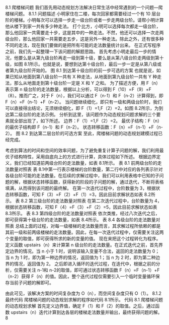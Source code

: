 
8.1 爬楼梯问题
我们首先用动态规划方法解决日常生活中经常遇到的一个问题—爬楼梯问题。
8.1.1 问题描述
小明家住在二楼，每次回家都需要经过一个有 10 层台阶的楼梯。小明每次可以选择一步走一级台阶或者一步走两级台阶。请帮小明计算他从楼下到家一共有多少种走法。
打个比方，小明可以选择每次都走一级台阶，那么他回家一共需要走十步，这是其中的一种走法。不然，他还可以选择一次走两级台阶，那么他回家一共需要走五步，这是另外一种走法。除此之外，还有很多种不同的走法，现在我们要做的是把所有可能的走法数量统计出来。
在正式写程序之前，我们先一起整理一下该问题的解题思路。
首先考虑小明走最后一步的情况，他要么是从第九级台阶再走一级到第十级，要么是从第八级台阶走两级到第十级，如图 8.1所示。也就是说，要想到达第十级台阶，最后一步一定是从第八级或者第九级台阶开始的。
图 8.1 到达第十级台阶的前一步可选的方案
也就是说，如果已知从地面到第八级台阶一共有 X 种走法，从地面到第九级台阶一共有 Y 种走法，那么从地面走到第十级台阶一定是 X 和 Y 之和。
为了描述方便，用 F（n）表示第 n 级台阶的走法数量，根据以上分析，可以得到 F（10）=F（9）+F（8）。推而广之，对于 F（n），我们可以通过 F（n-1）和 F（n-2）计算得到，即 F（n）=F（n-1）+F（n-2）。
当问题继续细化，即只有一级和两级台阶时，我们可以直接得出结论，无须继续细化，即 F（1）=1,F（2）=2。如图 8.2所示，为到达第二级台阶的走法示例。
分析到这里，该问题作为动态规划问题求解的三个要素就全部出现了，如下所述。
边界：F（1）=1,F（2）=2。
最优子结构：F（n）的最优子结构即 F（n-1）和 F（n-2）。
状态转移函数：F（n）=F（n-1）+F（n-2）。
图 8.2 到达第二层台阶的可选方案
至此，爬楼梯问题的动态规划建模过程已经完成。



考虑到算法的时间和空间的效率问题，为了避免重复计算子问题的解，我们利用最优子结构特性，采用自底向上的方式进行计算，具体过程如下所述。
根据边界定义，我们已经知道前两级台阶的走法数量，如表 8.1所示。
表 8.1 前两级台阶的走法数量对照表
表 8.1中第一行表示楼梯的台阶数量，第二行中对应的各列表示针对各级台阶可能的走法数量。在后续的求解过程中，我们可以利用表格中已知的子问题的解，根据状态转移函数，获得新的阶段的子问题的解，通过迭代，不断将表格填满，从而得到该问题的最终解。
在第一次迭代过程中，台阶数量为 3，根据状态转移函数，可知 F（3）=F（2）+F（1）=3，因此目前求解状态如表 8.2所示。
表 8.2 第三级台阶的走法数量对照表
在第二次迭代过程中，台阶数量为 4，根据状态转移函数，可知 F（4）=F（3）+F（2）=5，因此目前求解状态如表 8.3所示。
表 8.3 第四级台阶的走法数量对照表
依次类推，经过八次迭代之后，即可获得第十级台阶的走法数量，如表 8.4所示。
表 8.4 各级台阶的走法数量对照表
总结上面的过程，对每一级楼梯的走法数量而言，其求解过程所依赖的都是其前一级和前两级楼梯的走法数量。因此，在每一次迭代过程中，仅需要关注这两个变量的取值，即可获得所求的新的变量的值。
现在来把这个过程转化为程序。
定义函数 upstairs（n）来计算第 n 级台阶的走法数量。在正式迭代之前，首先界定边界的情况。当 n 小于 1 时，说明该输入变量不合法，返回的走法数量为 0；当 n 为 1 时，即为第一种边界的情况，返回值为 1；当 n 为 2 时，即为第二种边界的情况，返回值为 2。
之后即进入循环的迭代过程，在迭代中，根据之前的分析，仅需要关注 n-1和 n-2的取值，即可通过状态转移函数 F（n）=F（n-1）+F（n-2）获得 F（n）的值。因此，整个迭代过程仅需要引入一个临时变量循环保存当前子问题的解即可。



由此可见，该解决方案的时间复杂度为 O（n），而空间复杂度只有 O（1）。
8.1.2 最终代码
爬楼梯问题的动态规划求解的程序如代码 8.1所示。
代码 8.1 爬楼梯问题的动态规划求解
首先定义边界值，确定 F（1）和 F（2）的取值。之后，通过函数 upstairs（n）迭代计算到达各层的楼梯走法数量并输出，最终获得问题的解。
8
